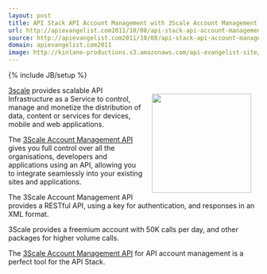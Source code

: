 ```yaml
---
layout: post
title: API Stack API Account Management with 3Scale Account Management API 
url: http://apievangelist.com2011/10/08/api-stack-api-account-management-with-3scale-account-management-api-/
source: http://apievangelist.com2011/10/08/api-stack-api-account-management-with-3scale-account-management-api-/
domain: apievangelist.com2011
image: http://kinlane-productions.s3.amazonaws.com/api-evangelist-site/blog/3scale-logo.jpg
---
```

{% include JB/setup %}
<p><a href="http://www.3scale.net/"><img style="padding: 15px;" src="http://kinlane-productions.s3.amazonaws.com/api-service-providers/3scale-logo.jpg" alt="" width="200" align="right" /></a></p>
<p><a title="3Scale" href="http://www.3scale.net/">3scale</a> provides scalable API Infrastructure as a Service to control, manage and monetize the distribution of data, content or services for devices, mobile and web applications.</p>
<p>The <a title="3Scale Account Management API" href="http://www.3scale.net/support/account-management-api">3Scale Account Management API</a> gives you full control over all the organisations, developers and applications using an API, allowing you to integrate seamlessly into your existing sites and applications.</p>
<p>The 3Scale Account Management API provides a RESTful API, using a key for authentication, and responses in an XML format.</p>
<p>3Scale provides a freemium account with 50K calls per day, and other packages for higher volume calls.</p>
<p>The <a title="3Scale Account Management API" href="http://www.3scale.net/support/account-management-api">3Scale Account Management API</a> for API account management is a perfect tool for the API Stack.</p>
